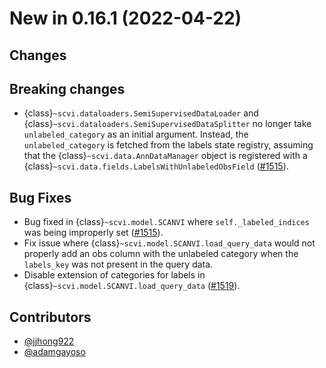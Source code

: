 # New in 0.16.1 (2022-04-22)

## Changes

## Breaking changes
- {class}`~scvi.dataloaders.SemiSupervisedDataLoader` and {class}`~scvi.dataloaders.SemiSupervisedDataSplitter` no longer take `unlabeled_category` as an initial argument. Instead, the `unlabeled_category` is fetched from the labels state registry, assuming that the {class}`~scvi.data.AnnDataManager` object is registered with a {class}`~scvi.data.fields.LabelsWithUnlabeledObsField` ([#1515]).

## Bug Fixes
- Bug fixed in {class}`~scvi.model.SCANVI` where `self._labeled_indices` was being improperly set ([#1515]).
- Fix issue where {class}`~scvi.model.SCANVI.load_query_data` would not properly add an obs column with the unlabeled category when the `labels_key` was not present in the query data.
- Disable extension of categories for labels in {class}`~scvi.model.SCANVI.load_query_data` ([#1519]).

## Contributors

- [@jjhong922]
- [@adamgayoso]

[#1515]: https://github.com/YosefLab/scvi-tools/pull/1515
[#1519]: https://github.com/YosefLab/scvi-tools/pull/1519


[@adamgayoso]: https://github.com/adamgayoso
[@jjhong922]: https://github.com/jjhong922
